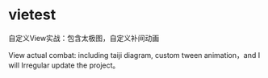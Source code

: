 # vietest
自定义View实战：包含太极图，自定义补间动画

View actual combat: including taiji diagram, custom tween animation，and I will Irregular update the project。
